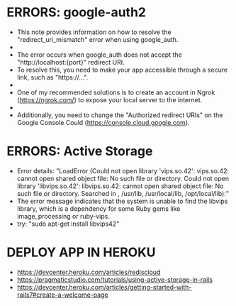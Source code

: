 # ERRORS: google-auth2

 * This note provides information on how to resolve the "redirect_uri_mismatch" error when using google_auth.
 * 
 * The error occurs when google_auth does not accept the "http://localhost:{port}" redirect URI.
 * To resolve this, you need to make your app accessible through a secure link, such as "https://...".
 * 
 * One of my recommended solutions is to create an account in Ngrok (https://ngrok.com/) to expose your local server to the internet.
 * 
 * Additionally, you need to change the "Authorized redirect URIs" on the Google Console Could (https://console.cloud.google.com).

# ERRORS: Active Storage
 * Error details: "LoadError (Could not open library 'vips.so.42': vips.so.42: cannot open shared object file: No such file or directory. Could not open library 'libvips.so.42': libvips.so.42: cannot open shared object file: No such file or directory. Searched in , /usr/lib, /usr/local/lib, /opt/local/lib):"
 * The error message indicates that the system is unable to find the libvips library, which is a dependency for some Ruby gems like image_processing or ruby-vips.
 * try: "sudo apt-get install libvips42"

# DEPLOY APP IN HEROKU
 * https://devcenter.heroku.com/articles/rediscloud
 * https://pragmaticstudio.com/tutorials/using-active-storage-in-rails
 * https://devcenter.heroku.com/articles/getting-started-with-rails7#create-a-welcome-page